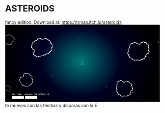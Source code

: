 # ASTEROIDS
fancy edition. Download at: https://trmaa.itch.io/asteroids
![img](img.png)
te mueves con las flechas y disparas con la E
